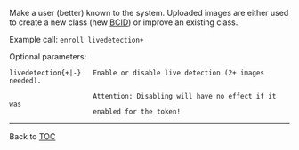 Make a user (better) known to the system. Uploaded images are either used to
create a new class (new [BCID](./bcid.md)) or improve an existing class.

Example call: `enroll livedetection+`


Optional parameters:

    livedetection{+|-}   Enable or disable live detection (2+ images needed).

                         Attention: Disabling will have no effect if it was
                         enabled for the token!


---

Back to [TOC](./toc.md)